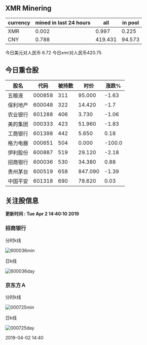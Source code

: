 ## XMR Minering

|currency|mined in last 24 hours|all|in pool|
|---|---|---|---|
|XMR|0.002|0.997|0.225|
|CNY|0.788|419.431|94.573|

今日美元对人民币 6.72	今日xmr对人民币420.75


## 今日重仓股 

|股名|代码|被持数|时价|涨跌%|
|---|---|---|---|---|
|五粮液|000858|311|95.000|-1.63|
|保利地产|600048|322|14.420|-1.7|
|农业银行|601288|406|3.730|-1.06|
|美的集团|000333|423|51.960|-1.83|
|工商银行|601398|442|5.650|0.18|
|格力电器|000651|504|0.000|-100.0|
|伊利股份|600887|519|29.120|-2.18|
|招商银行|600036|530|34.380|0.88|
|贵州茅台|600519|658|847.090|-1.39|
|中国平安|601318|690|78.620|0.03|

## 关注股信息
**更新时间 : Tue Apr  2 14:40:10 2019**
### 招商银行 
分时k线

![600036min](http://image.sinajs.cn/newchart/min/n/sh600036.gif)

日k线

![600036day](http://image.sinajs.cn/newchart/daily/n/sh600036.gif)

### 京东方Ａ 
分时k线

![000725min](http://image.sinajs.cn/newchart/min/n/sz000725.gif)

日k线

![000725day](http://image.sinajs.cn/newchart/daily/n/sz000725.gif)

2019-04-02 14:40